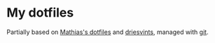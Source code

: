 # My dotfiles 

Partially based on [Mathias's dotfiles](https://github.com/mathiasbynens/dotfiles) and [driesvints](https://github.com/driesvints/dotfiles), managed with [git](https://engineeringwith.kalkayan.io/series/developer-experience/storing-dotfiles-with-git-this-is-the-way/).
